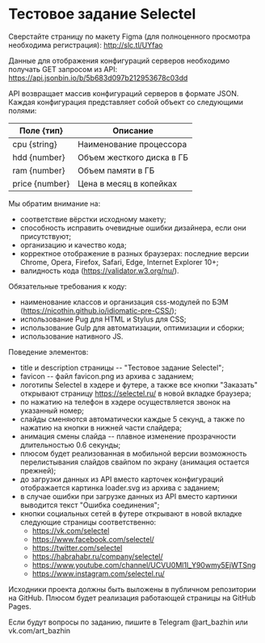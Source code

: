 # Тестовое задание Selectel

Сверстайте страницу по макету Figma (для полноценного просмотра необходима регистрация):
http://slc.tl/UYfao

Данные для отображения конфигураций серверов необходимо получать GET запросом из API:
https://api.jsonbin.io/b/5b683d097b212953678c03dd

API возвращает массив конфигураций серверов в формате JSON. Каждая конфигурация представляет собой объект со следующими полями:

| Поле {тип}      | Описание                  |
|-----------------|---------------------------|
| cpu {string}    | Наименование процессора   |
| hdd {number}    | Объем жесткого диска в ГБ |
| ram {number}    | Объем памяти в ГБ         |
| price {number}  | Цена в месяц в копейках   |

Мы обратим внимание на:

* соответствие вёрстки исходному макету;
* способность исправить очевидные ошибки дизайнера, если они присутствуют;
* организацию и качество кода;
* корректное отображение в разных браузерах: последние версии Chrome, Opera, Firefox, Safari, Edge, Internet Explorer 10+;
* валидность кода (https://validator.w3.org/nu/).

Обязательные требования к коду:

* наименование классов и организация css-модулей по БЭМ (https://nicothin.github.io/idiomatic-pre-CSS/);
* использование Pug для HTML и Stylus для CSS;
* использование Gulp для автоматизации, оптимизации и сборки;
* использование нативного JS.

Поведение элементов:

* title и description страницы -- "Тестовое задание Selectel";
* favicon -- файл favicon.png из архива с заданием;
* логотипы Selectel в хэдере и футере, а также все кнопки "Заказать" открывают страницу https://selectel.ru/ в новой вкладке браузера;
* по нажатию на телефон в хэдере осуществляется звонок на указанный номер;
* слайды сменяются автоматически каждые 5 секунд, а также по нажатию на кнопки в нижней части слайдера;
* анимация смены слайда -- плавное изменение прозрачности длительностью 0.6 секунды;
* плюсом будет реализованная в мобильной версии возможность перелистывания слайдов свайпом по экрану (анимация остается прежней);
* до загрузки данных из API вместо карточек конфигураций отображается картинка loader.svg из архива с заданием;
* в случае ошибки при загрузке данных из API вместо картинки выводится текст "Ошибка соединения";
* кнопки социальных сетей в футере открывают в новой вкладке следующие страницы соответственно:
  * https://vk.com/selectel
  * https://www.facebook.com/selectel/
  * https://twitter.com/selectel
  * https://habrahabr.ru/company/selectel/
  * https://www.youtube.com/channel/UCVU0Ml1l_Y90wmy5EjWTSng
  * https://www.instagram.com/selectel.ru/

Исходники проекта должны быть выложены в публичном репозитории на GitHub. Плюсом будет реализация работающей страницы на GitHub Pages.

Если будут вопросы по заданию, пишите в Telegram @art_bazhin или vk.com/art_bazhin